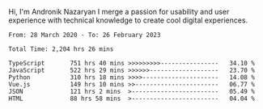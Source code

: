 Hi, I'm Andronik Nazaryan
I merge a passion for usability and user experience with technical knowledge to create cool digital experiences.


<!--START_SECTION:waka-->

```text
From: 28 March 2020 - To: 26 February 2023

Total Time: 2,204 hrs 26 mins

TypeScript       751 hrs 40 mins >>>>>>>>>----------------   34.10 %
JavaScript       522 hrs 29 mins >>>>>>-------------------   23.70 %
Python           310 hrs 18 mins >>>>---------------------   14.08 %
Vue.js           149 hrs 10 mins >>-----------------------   06.77 %
JSON             121 hrs 2 mins  >------------------------   05.49 %
HTML             88 hrs 58 mins  >------------------------   04.04 %
```

<!--END_SECTION:waka-->
